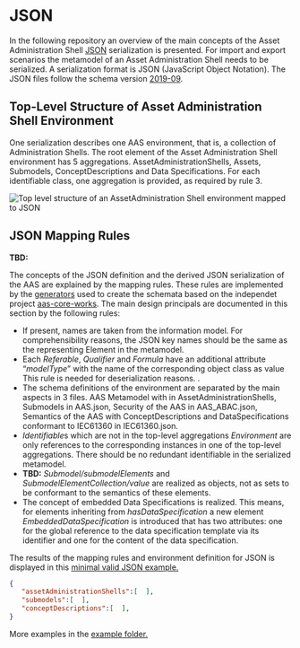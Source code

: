 # JSON
In the following repository an overview of the main concepts of the Asset Administration Shell [JSON](https://tools.ietf.org/html/rfc8259) serialization is presented. For import and export scenarios the metamodel of an Asset Administration Shell needs to be serialized. A serialization format is JSON (JavaScript Object Notation). The JSON files follow the schema version [2019-09](https://json-schema.org/specification-links.html#2019-09-formerly-known-as-draft-8).

## Top-Level Structure of Asset Administration Shell Environment
One serialization describes one AAS environment, that is, a collection of Administration Shells. The root element of the Asset Administration Shell environment has 5 aggregations. AssetAdministrationShells, Assets, Submodels, ConceptDescriptions and Data Specifications. For each identifiable class, one aggregation is provided, as required by rule 3.

![Top level structure of an AssetAdministration Shell environment mapped to JSON](https://user-images.githubusercontent.com/1814815/147122261-ac77deea-e83e-422d-bff5-f005feaf98d4.png)

## JSON Mapping Rules


**TBD:**

The concepts of the JSON definition and the derived JSON serialization of the AAS are explained by the mapping rules. 
These rules are implemented by the [generators](https://github.com/aas-core-works/aas-core-codegen) used to create the schemata based on the independet project [aas-core-works](https://github.com/aas-core-works/). 
The main design principals are documented in this section by the following rules:

- If present, names are taken from the information model. For comprehensibility reasons, the JSON key names should be the same as the representing Element in the metamodel. 
- Each *Referable*, *Qualifier* and *Formula* have an additional attribute “*modelType*” with the name of the corresponding object class as value This rule is needed for deserialization reasons. . 
- The schema definitions of the environment are separated by the main aspects in 3 files. AAS Metamodel with in AssetAdministrationShells, Submodels in AAS.json, Security of the AAS in AAS_ABAC.json, Semantics of the AAS with ConceptDescriptions and DataSpecifications conformant to IEC61360 in IEC61360.json.
- *Identifiable*s which are not in the top-level aggregations *Environment* are only references to the corresponding instances in one of the top-level aggregations.
There should be no redundant identifiable in the serialized metamodel. 
- **TBD:** *Submodel/submodelElements* and *SubmodelElementCollection/value* are realized as objects, not as sets to be conformant to the semantics of these elements.
- The concept of embedded Data Specifications is realized. This means, for elements inheriting from *hasDataSpecification* a new element *EmbeddedDataSpecification* is introduced that has two attributes: one for the global reference to the data specification template via its identifier and one for the content of the data specification.

The results of the mapping rules and environment definition for JSON is displayed in this [minimal valid JSON example.](examples/miniJsonExample.json) 
```JSON
{  
   "assetAdministrationShells":[  ],
   "submodels":[  ],
   "conceptDescriptions":[  ],
}
```  

More examples in the [example folder.](examples)


